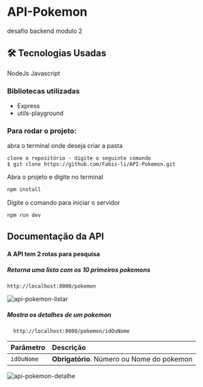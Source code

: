 
# API-Pokemon
desafio backend modulo 2

## 🛠 Tecnologias Usadas
NodeJs 
Javascript

### Bibliotecas utilizadas
- Express
- utils-playground

### Para rodar o projeto:
abra o terminal onde deseja criar a pasta

```git
clone o repositório - digite o seguinte comando
$ git clone https://github.com/Fabis-li/API-Pokemon.git
```
Abra o projeto e digite no terminal 
```bash
npm install  
```
Digite o comando para iniciar o servidor
```bash
npm run dev 
```
## Documentação da API

#### A API tem 2 rotas para pesquisa

##### Retorna uma lista com os 10 primeiros pokemons

```http
http://localhost:8000/pokemon
```
![api-pokemon-listar](https://github.com/Fabis-li/API-Pokemon/assets/92187560/60ed14c8-46ed-455f-a1a9-5a3c672e03dd) 

##### Mostra os detalhes de um pokemon

```http
  http://localhost:8000/pokemon/idOuNome
```

| Parâmetro   |  Descrição                                   |
| :---------- | :------------------------------------------ |
| `idOuNome`      |**Obrigatório**. Número ou Nome do pokemon |

![api-pokemon-detalhe](https://github.com/Fabis-li/API-Pokemon/assets/92187560/ff54c77f-fb16-476f-94b1-4390deb3fba4)

